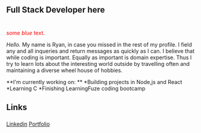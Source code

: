 
## Full Stack Developer here <h1>
 <span style="color:red">some *blue* text</span>.

_Hello._
My name is Ryan, in case you missed in the rest of my profile. 
I field any and all inqueries and return messages as quickly as I can. 
I believe that while coding is important. Equally as important is domain expertise. 
Thus I try to learn lots about the interesting world outside by travelling often and maintaining a diverse wheel house of hobbies. 

**I'm currently working on: **
  *Building projects in Node,js and React
  *Learning C
  *Finishing LearningFuze coding bootcamp
  
 ## Links <h5>
[Linkedin](https://www.linkedin.com/in/ryan-skidmore1/) [Portfolio](https://ryanss.co/)
  
